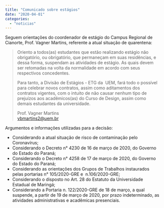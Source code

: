 ```yaml
---
title: "Comunicado sobre estágios"
date: "2020-04-01"
categories: 
  - "noticias"
---
```


Seguem orientações do coordenador de estágio do Campus Regional de Cianorte, Prof. Vagner Martins, referente a atual situação de quarentena:


<!--more-->


> Oriento a todos(as) estudantes que estão realizando estágio não obrigatório, ou obrigatório, que permaneçam em suas residências, e dessa forma, suspendam as atividades de estágio. As quais devem ser retomadas na volta da normalidade em acordo com seus respectivos concedentes.
> 
> Para tanto, a Divisão de Estágios - ETG da  UEM, fará todo o possível para celebrar novos contratos, assim como aditamentos dos contratos vigentes, com o intuito de não causar nenhum tipo de prejuízos aos acadêmicos(as) do Curso de Design, assim como demais estudantes da universidade.
> 
> Prof. Vagner Martins  
> vbmartins2@uem.br  

Argumentos e informações utilizadas para a decisão:

* Considerando a atual situação de risco de contaminação pelo Coronavírus;  
* Considerando o Decreto n° 4230 de 16 de março de 2020, do Governo do Estado do Paraná;   
* Considerando o Decreto n° 4258 de 17 de março de 2020, do Governo do Estado do Paraná;  
* Considerando as orientações dos Grupos de Trabalhos instaurados pelas portarias n° 105/2020-GRE e  n.106/2020-GRE;  
* Considerando o disposto no Art. 28 do Estatuto da Universidade Estadual de Maringá;  
* Considerando a Portaria n. 122/2020-GRE de 18 de março, a qual suspende, a partir de 19 de março de 2020, por prazo indeterminado, as atividades administrativas e acadêmicas presenciais.
